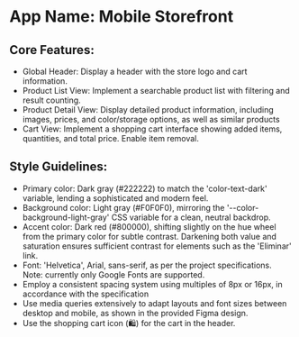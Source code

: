 # **App Name**: Mobile Storefront

## Core Features:

- Global Header: Display a header with the store logo and cart information.
- Product List View: Implement a searchable product list with filtering and result counting.
- Product Detail View: Display detailed product information, including images, prices, and color/storage options, as well as similar products
- Cart View: Implement a shopping cart interface showing added items, quantities, and total price. Enable item removal.

## Style Guidelines:

- Primary color: Dark gray (#222222) to match the 'color-text-dark' variable, lending a sophisticated and modern feel.
- Background color: Light gray (#F0F0F0), mirroring the '--color-background-light-gray' CSS variable for a clean, neutral backdrop.
- Accent color: Dark red (#800000), shifting slightly on the hue wheel from the primary color for subtle contrast. Darkening both value and saturation ensures sufficient contrast for elements such as the 'Eliminar' link.
- Font: 'Helvetica', Arial, sans-serif, as per the project specifications. Note: currently only Google Fonts are supported.
- Employ a consistent spacing system using multiples of 8px or 16px, in accordance with the specification
- Use media queries extensively to adapt layouts and font sizes between desktop and mobile, as shown in the provided Figma design.
- Use the shopping cart icon (🛍️) for the cart in the header.